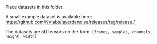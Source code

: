 Place datasets in this folder.

A small example dataset is available here:
https://github.com/NVlabs/layerdenoise/releases/tag/release_1

The datasets are 5D tensors on the form: `[frames, samples, channels, height, width]`